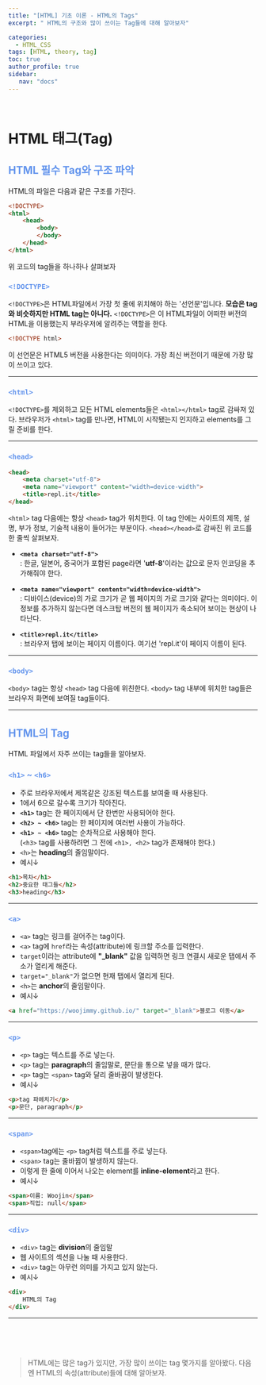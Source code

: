 ```yaml
---
title: "[HTML] 기초 이론 - HTML의 Tags"
excerpt: " HTML의 구조와 많이 쓰이는 Tag들에 대해 알아보자"

categories: 
  - HTML_CSS
tags: [HTML, theory, tag]
toc: true
author_profile: true 
sidebar:
   nav: "docs"
---
```


<br>

# HTML 태그(Tag)
## <span style="color:cornflowerblue">**HTML 필수 Tag와 구조 파악**</span>
HTML의 파일은 다음과 같은 구조를 가진다.
```html
<!DOCTYPE>
<html>
    <head>
        <body>
        </body>
    </head>
</html>
```
위 코드의 tag들을 하나하나 살펴보자
### <span style="color:cornflowerblue">**`<!DOCTYPE>`**</span>
`<!DOCTYPE>`은 HTML파일에서 가장 첫 줄에 위치해야 하는 '선언문'입니다. **모습은 tag와 비슷하지만 HTML tag는 아니다.**  `<!DOCTYPE>`은 이 HTML파일이 어떠한 버전의 HTML을 이용했는지 부라우저에 알려주는 역할을 한다. 
```html
<!DOCTYPE html>
```
이 선언문은 HTML5 버전을 사용한다는 의미이다. 가장 최신 버전이기 때문에 가장 많이 쓰이고 있다.

---

### <span style="color:cornflowerblue">**`<html>`**</span>
`<!DOCTYPE>`를 제외하고 모든 HTML elements들은 `<html></html>` tag로 감싸져 있다. 브라우저가 `<html>` tag를 만나면, HTML이 시작됐는지 인지하고 elements를 그릴 준비를 한다.

---

### <span style="color:cornflowerblue">**`<head>`**</span>
```html
<head>
    <meta charset="utf-8">
    <meta name="viewport" content="width=device-width">
    <title>repl.it</title>
</head>
```
`<html>` tag 다음에는 항상 `<head>` tag가 위치한다. 이 tag 안에는 사이트의 제목, 설명, 부가 정보, 기술적 내용이 들어가는 부분이다. `<head></head>`로 감싸진 위 코드를 한 줄씩 살펴보자.

- **`<meta charset="utf-8">`**<br>: 한글, 일본어, 중국어가 포함된 page라면 '**utf-8**'이라는 값으로 문자 인코딩을 추가해줘야 한다.

- **`<meta name="viewport" content="width=device-width">`**<br>: 디바이스(device)의 가로 크기가 곧 웹 페이지의 가로 크기와 같다는 의미이다. 이 정보를 추가하지 않는다면 데스크탑 버전의 웹 페이지가 축소되어 보이는 현상이 나타난다.
- **`<title>repl.it</title>`**<br> : 브라우저 탭에 보이는 페이지 이름이다. 여기선 'repl.it'이 페이지 이름이 된다.

---

### <span style="color:cornflowerblue">**`<body>`**</span>
`<body>` tag는 항상 `<head>` tag 다음에 위친한다. `<body>` tag 내부에 위치한 tag들은 브라우저 화면에 보여질 tag들이다.

---
## <span style="color:cornflowerblue">**HTML의 Tag**</span>
HTML 파일에서 자주 쓰이는 tag들을 알아보자.
### <span style="color:cornflowerblue">**`<h1>` ~ `<h6>`**</span>
- 주로 브라우저에서 제목같은 강조된 텍스트를 보여줄 때 사용된다.
- 1에서 6으로 갈수록 크기가 작아진다.
- **`<h1>`** tag는 한 페이지에서 단 한번만 사용되어야 한다.
- **`<h2> ~ <h6>`** tag는 한 페이지에 여러번 사용이 가능하다.
- **`<h1> ~ <h6>`** tag는 순차적으로 사용해야 한다.<br>(`<h3>` tag를 사용하려면 그 전에 `<h1>, <h2>` tag가 존재해야 한다.)
- `<h>`는 **heading**의 줄임말이다.
- 예시↓

```html
<h1>목차</h1>
<h2>중요한 태그들</h2>
<h3>heading</h3>
```

---

### <span style="color:cornflowerblue">**`<a>`**</span>
- `<a>` tag는 링크를 걸어주는 tag이다.
- `<a>` tag에 `href`라는 속성(attribute)에 링크할 주소를 입력한다.
- `target`이라는 attribute에 **"_blank"** 값을 입력하면 링크 연결시 새로운 탭에서 주소가 열리게 해준다.
- `target="_blank"`가 없으면 현재 탭에서 열리게 된다.
- `<h>`는 **anchor**의 줄임말이다.
- 예시↓
  
```html
<a href="https://woojimmy.github.io/" target="_blank">블로그 이동</a>
```

---
### <span style="color:cornflowerblue">**`<p>`**</span>
- `<p>` tag는 텍스트를 주로 넣는다.
- `<p>` tag는 **paragraph**의 줄임말로, 문단을 통으로 넣을 때가 많다.
- `<p>` tag는 `<span>` tag와 달리 줄바꿈이 발생한다.
- 예시↓
  
```html
<p>tag 파헤치기</p>
<p>문단, paragraph</p>
```

---
### <span style="color:cornflowerblue">**`<span>`**</span>
- `<span>`tag에는 `<p>` tag처럼 텍스트를 주로 넣는다.
- `<span>` tag는 줄바뀜이 발생하지 않는다.
- 이렇게 한 줄에 이어서 나오는 element를 **inline-element**라고 한다.
- 예시↓

```html
<span>이름: Woojin</span>
<span>직업: null</span>
```

---
### <span style="color:cornflowerblue">**`<div>`**
- `<div>` tag는 **division**의 줄임말
- 웹 사이트의 섹션을 나눌 때 사용한다.
- `<div>` tag는 아무런 의미를 가지고 있지 않는다.
- 예시↓

```html
<div>
    HTML의 Tag
</div>
```

---

<br><br>
<br>
>HTML에는 많은 tag가 있지만, 가장 많이 쓰이는 tag 몇가지를 알아봤다. 다음엔 HTML의 속성(attribute)들에 대해 알아보자.